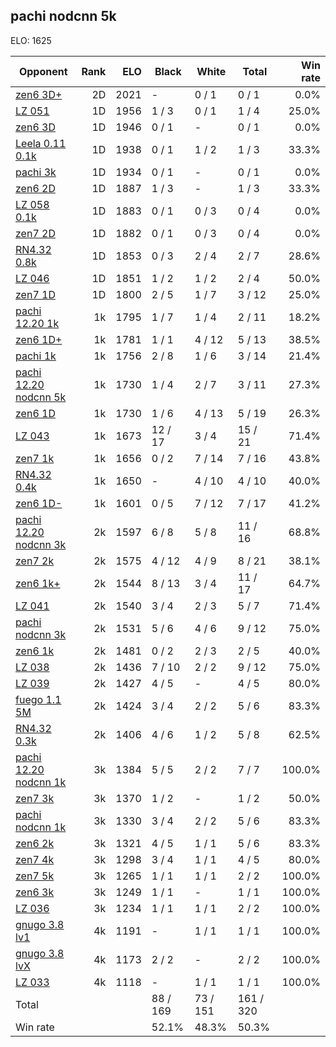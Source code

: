 ## pachi nodcnn 5k ##

ELO: 1625

Opponent | Rank | ELO | Black | White | Total | Win rate
---------|-----:|----:|-------|-------|-------|-------:
[zen6 3D+](zen6%203D+.md) | 2D | 2021 | - | 0 / 1 | 0 / 1 | 0.0%
[LZ 051](LZ%20051.md) | 1D | 1956 | 1 / 3 | 0 / 1 | 1 / 4 | 25.0%
[zen6 3D](zen6%203D.md) | 1D | 1946 | 0 / 1 | - | 0 / 1 | 0.0%
[Leela 0.11 0.1k](Leela%200.11%200.1k.md) | 1D | 1938 | 0 / 1 | 1 / 2 | 1 / 3 | 33.3%
[pachi 3k](pachi%203k.md) | 1D | 1934 | 0 / 1 | - | 0 / 1 | 0.0%
[zen6 2D](zen6%202D.md) | 1D | 1887 | 1 / 3 | - | 1 / 3 | 33.3%
[LZ 058 0.1k](LZ%20058%200.1k.md) | 1D | 1883 | 0 / 1 | 0 / 3 | 0 / 4 | 0.0%
[zen7 2D](zen7%202D.md) | 1D | 1882 | 0 / 1 | 0 / 3 | 0 / 4 | 0.0%
[RN4.32 0.8k](RN4.32%200.8k.md) | 1D | 1853 | 0 / 3 | 2 / 4 | 2 / 7 | 28.6%
[LZ 046](LZ%20046.md) | 1D | 1851 | 1 / 2 | 1 / 2 | 2 / 4 | 50.0%
[zen7 1D](zen7%201D.md) | 1D | 1800 | 2 / 5 | 1 / 7 | 3 / 12 | 25.0%
[pachi 12.20 1k](pachi%2012.20%201k.md) | 1k | 1795 | 1 / 7 | 1 / 4 | 2 / 11 | 18.2%
[zen6 1D+](zen6%201D+.md) | 1k | 1781 | 1 / 1 | 4 / 12 | 5 / 13 | 38.5%
[pachi 1k](pachi%201k.md) | 1k | 1756 | 2 / 8 | 1 / 6 | 3 / 14 | 21.4%
[pachi 12.20 nodcnn 5k](pachi%2012.20%20nodcnn%205k.md) | 1k | 1730 | 1 / 4 | 2 / 7 | 3 / 11 | 27.3%
[zen6 1D](zen6%201D.md) | 1k | 1730 | 1 / 6 | 4 / 13 | 5 / 19 | 26.3%
[LZ 043](LZ%20043.md) | 1k | 1673 | 12 / 17 | 3 / 4 | 15 / 21 | 71.4%
[zen7 1k](zen7%201k.md) | 1k | 1656 | 0 / 2 | 7 / 14 | 7 / 16 | 43.8%
[RN4.32 0.4k](RN4.32%200.4k.md) | 1k | 1650 | - | 4 / 10 | 4 / 10 | 40.0%
[zen6 1D-](zen6%201D-.md) | 1k | 1601 | 0 / 5 | 7 / 12 | 7 / 17 | 41.2%
[pachi 12.20 nodcnn 3k](pachi%2012.20%20nodcnn%203k.md) | 2k | 1597 | 6 / 8 | 5 / 8 | 11 / 16 | 68.8%
[zen7 2k](zen7%202k.md) | 2k | 1575 | 4 / 12 | 4 / 9 | 8 / 21 | 38.1%
[zen6 1k+](zen6%201k+.md) | 2k | 1544 | 8 / 13 | 3 / 4 | 11 / 17 | 64.7%
[LZ 041](LZ%20041.md) | 2k | 1540 | 3 / 4 | 2 / 3 | 5 / 7 | 71.4%
[pachi nodcnn 3k](pachi%20nodcnn%203k.md) | 2k | 1531 | 5 / 6 | 4 / 6 | 9 / 12 | 75.0%
[zen6 1k](zen6%201k.md) | 2k | 1481 | 0 / 2 | 2 / 3 | 2 / 5 | 40.0%
[LZ 038](LZ%20038.md) | 2k | 1436 | 7 / 10 | 2 / 2 | 9 / 12 | 75.0%
[LZ 039](LZ%20039.md) | 2k | 1427 | 4 / 5 | - | 4 / 5 | 80.0%
[fuego 1.1 5M](fuego%201.1%205M.md) | 2k | 1424 | 3 / 4 | 2 / 2 | 5 / 6 | 83.3%
[RN4.32 0.3k](RN4.32%200.3k.md) | 2k | 1406 | 4 / 6 | 1 / 2 | 5 / 8 | 62.5%
[pachi 12.20 nodcnn 1k](pachi%2012.20%20nodcnn%201k.md) | 3k | 1384 | 5 / 5 | 2 / 2 | 7 / 7 | 100.0%
[zen7 3k](zen7%203k.md) | 3k | 1370 | 1 / 2 | - | 1 / 2 | 50.0%
[pachi nodcnn 1k](pachi%20nodcnn%201k.md) | 3k | 1330 | 3 / 4 | 2 / 2 | 5 / 6 | 83.3%
[zen6 2k](zen6%202k.md) | 3k | 1321 | 4 / 5 | 1 / 1 | 5 / 6 | 83.3%
[zen7 4k](zen7%204k.md) | 3k | 1298 | 3 / 4 | 1 / 1 | 4 / 5 | 80.0%
[zen7 5k](zen7%205k.md) | 3k | 1265 | 1 / 1 | 1 / 1 | 2 / 2 | 100.0%
[zen6 3k](zen6%203k.md) | 3k | 1249 | 1 / 1 | - | 1 / 1 | 100.0%
[LZ 036](LZ%20036.md) | 3k | 1234 | 1 / 1 | 1 / 1 | 2 / 2 | 100.0%
[gnugo 3.8 lv1](gnugo%203.8%20lv1.md) | 4k | 1191 | - | 1 / 1 | 1 / 1 | 100.0%
[gnugo 3.8 lvX](gnugo%203.8%20lvX.md) | 4k | 1173 | 2 / 2 | - | 2 / 2 | 100.0%
[LZ 033](LZ%20033.md) | 4k | 1118 | - | 1 / 1 | 1 / 1 | 100.0%
Total | | | 88 / 169 | 73 / 151 | 161 / 320 | 
Win rate| | | 52.1% | 48.3% | 50.3% | 
